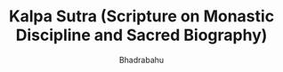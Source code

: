 ---
title: "Kalpa Sutra (Scripture on Monastic Discipline and Sacred Biography)"
author: ["Bhadrabahu"]
year: -300
language: ["Prakrit", "Ardhamagadhi"]
genre: ["Jain Scripture", "Biography", "Monastic Rules", "Religious Literature"]
description: "The Kalpa Sutra is one of the most important texts in Svetambara Jainism, traditionally attributed to Acharya Bhadrabahu (4th century BCE). This sacred text comprises three distinct sections: biographies of the twenty-four Tirthankaras (especially Mahavira and Parshvanatha), the lineage of early Jain teachers, and detailed monastic regulations for the rainy season retreat. Recited annually during the Paryushana festival, it holds both scriptural authority and liturgical centrality in Jain religious life."
collections: ['jain-texts', 'religious-texts', 'spiritual-texts', 'historical-literature']
sources:
  - name: "Internet Archive"
    url: "https://archive.org/details/kalpasutranavata00stevrich"
    type: "other"
  - name: "Sacred Texts"
    url: "https://sacred-texts.com/jai/index.htm"
    type: "other"
references:
  - name: "Wikipedia: Kalpa Sutra"
    url: "https://en.wikipedia.org/wiki/Kalpa_S%C5%ABtra"
    type: "wikipedia"
  - name: "Wikipedia: Bhadrabahu"
    url: "https://en.wikipedia.org/wiki/Bhadrabahu"
    type: "wikipedia"
  - name: "Wikipedia: Mahavira"
    url: "https://en.wikipedia.org/wiki/Mahavira"
    type: "wikipedia"
  - name: "Wikipedia: Tirthankara"
    url: "https://en.wikipedia.org/wiki/Tirthankara"
    type: "wikipedia"
  - name: "Wikipedia: Paryushana"
    url: "https://en.wikipedia.org/wiki/Paryushana"
    type: "wikipedia"
  - name: "Open Library: Kalpa Sutra (Scripture on"
    url: "https://openlibrary.org/search?q=Kalpa+Sutra+Scripture+on+Monastic+Discipline+Bhadrabahu"
    type: "other"
featured: true
publishDate: 2025-10-30
tags: ['religious']
---